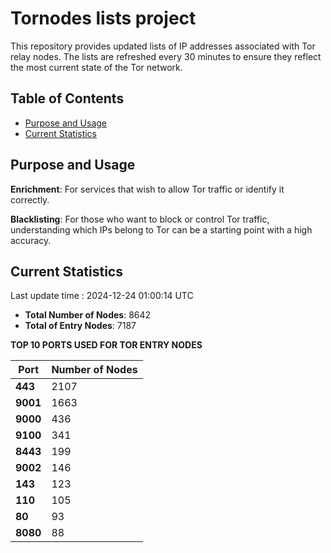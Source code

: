 # Tornodes lists project

This repository provides updated lists of IP addresses associated with Tor relay nodes. The lists are refreshed every 30 minutes to ensure they reflect the most current state of the Tor network.

## Table of Contents

- [Purpose and Usage](#purpose-and-usage)
- [Current Statistics](#current-statistics)


## Purpose and Usage

**Enrichment**: For services that wish to allow Tor traffic or identify it correctly.

**Blacklisting**: For those who want to block or control Tor traffic, understanding which IPs belong to Tor can be a starting point with a high accuracy.

## Current Statistics

Last update time : 2024-12-24 01:00:14 UTC

- **Total Number of Nodes**: 8642
- **Total of Entry Nodes**: 7187

**TOP 10 PORTS USED FOR TOR ENTRY NODES**

| **Port** | **Number of Nodes** |
|------|-----------------|
| **443**   | 2107  |
| **9001**   | 1663  |
| **9000**   | 436  |
| **9100**   | 341  |
| **8443**   | 199  |
| **9002**   | 146  |
| **143**   | 123  |
| **110**   | 105  |
| **80**   | 93  |
| **8080**   | 88  |

